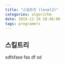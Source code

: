```yaml
---
title: "스킬트리 (level2)"
categories: algorithm
date: 2019-12-10 18:48:00
tags: programers
---
```


## 스킬트리

sdfsfase
fas
df
sd
